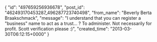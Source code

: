  {
   "id": "497659256936678",
   "post_id": "462493170453287_496287723740498",
   "from_name": "Beverly Berta Braakschmack",
   "message": "I understand that you can register a \"business\" name to act as a trust... ? To administer. Not necessarily for profit. Scott verification please :)",
   "created_time": "2013-03-30T06:12:15+0000"
 }
